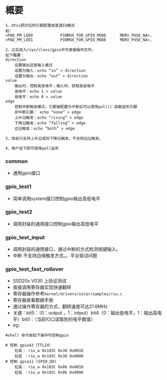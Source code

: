 # 概要
```
1、dtsi把对应的引脚配置成普通IO模式
如:
<PAD_PM_LED0            PINMUX_FOR_GPIO_MODE      MDRV_PUSE_NA>,
<PAD_PM_LED1            PINMUX_FOR_GPIO_MODE      MDRV_PUSE_NA>,

2、之后进入/sys/class/gpio中可直接操作文件。
如下概要：
direction 
    设置输出还是输入模式 
    设置为输入：echo “in” > direction
    设置为输出：echo “out” > direction
value 
    输出时，控制高低电平；输入时，获取高低电平 
    高电平：echo 1 > value
    低电平：echo 0 > value
edge 
    控制中断触发模式，引脚被配置为中断后可以使用poll() 函数监听引脚 
    非中断引脚： echo “none” > edge
    上升沿触发：echo “rising” > edge
    下降沿触发：echo “falling” > edge
    边沿触发：echo “both” > edge

3、目前只支持上升沿或则下降沿触发。不支持边沿触发。

4、用户态下即可使用poll监听

```
### common
- 通用gpio接口

### gpio_test1
- 简单调用system接口控制gpio输出高低电平


### gpio_test2
- 调用封装的通用接口控制gpio输出高低电平

### gpio_test_input
- 调用封装的通用接口，通过中断的方式检测按键输入。
- 中断 不支持边缘触发方式。。平台驱动问题


### gpio_test_fast_rollover
- SSD20x V030 上验证测试
- 直接调用寄存器实现快速翻转 
- 寄存器操作参考`kernel/drivers/sstar/samples/riu.c`
- 寄存器查看数据手册
- 通过操作寄存器的方式，翻转速度可达21.6MHz
- 关键：bit5：（0：output ，1：intput）bit4（0：输出低电平，1：输出高电平）bit0：（当前IO口读取到的电平数值）
- eg:
```
#shell 命令按如下操作可控制gpio

# 控制 gpio43（TTL24）
    拉高： riu_w 0x103C 0x38 0x0010     
    拉低 ：riu_w 0x103C 0x38 0x0000
# 控制 gpio11 (SPI0_DO)
    拉高： riu_w 0x103C 0x0b 0x0010     
    拉低 ：riu_w 0x103C 0x0b 0x0000
```